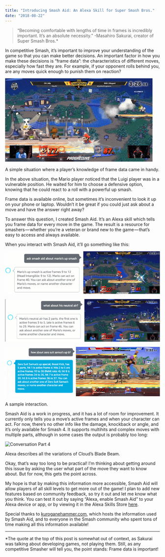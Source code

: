 ```yaml
---
title: "Introducing Smash Aid: An Alexa Skill for Super Smash Bros."
date: "2018-08-22"
---
```

>“Becoming comfortable with lengths of time in frames is incredibly important. It’s an absolute necessity.”
> -Masahiro Sakurai, creator of Super Smash Bros.*

In competitive Smash, it’s important to improve your understanding of the game so that you can make better decisions. An important factor in how you make these decisions is “frame data”: the characteristics of different moves, especially how fast they are. For example, if your opponent rolls behind you, are any moves quick enough to punish them on reaction?

![Mario Up Smash](./mario-up-smash.gif "Mario Up Smash")
<div class="caption">A simple situation where a player’s knowledge of frame data came in handy.</div>

In the above situation, the Mario player noticed that the Luigi player was in a vulnerable position. He waited for him to choose a defensive option, knowing that he could react to a roll with a powerful up smash.

Frame data is available online, but sometimes it’s inconvenient to look it up on your phone or laptop. Wouldn’t it be great if you could just ask about a move and have the answer right away?

To answer this question, I created Smash Aid. It’s an Alexa skill which tells you frame data for every move in the game. The result is a resource for smashers — whether you’re a veteran or brand new to the game — that’s easy to access and always available.

When you interact with Smash Aid, it’ll go something like this:

![Conversation Part 1](./conv1.gif "Conversation Part 1")

![Conversation Part 2](./conv2.gif "Conversation Part 2")

![Conversation Part 3](./conv3.gif "Conversation Part 3")
<div class="caption">A sample interaction.</div>


Smash Aid is a work in progress, and it has a lot of room for improvement. It currently only tells you a move’s active frames and when your character can act. For now, there’s no other info like the damage, knockback or angle, and it’s only available for Smash 4. It supports multihits and complex moves with multiple parts, although in some cases the output is probably too long:

![Conversation Part 4](./conv4.gif "Conversation Part 4")
<div class="caption">Alexa describes all the variations of Cloud’s Blade Beam.</div>

Okay, that’s way too long to be practical! I’m thinking about getting around this issue by asking the user what part of the move they want to know about. But for now, this gets the point across.

My hope is that by making this information more accessible, Smash Aid will allow players of all skill levels to get more out of the game! I plan to add new features based on community feedback, so try it out and let me know what you think. You can test it out by saying “Alexa, enable Smash Aid” to your Alexa device or app, or by viewing it in the Alexa Skills Store [here](https://www.amazon.com/Lucas-Wonderley-Smash-Aid/dp/B07GB8PJ9F/ref=sr_1_1?s=digital-skills&ie=UTF8&qid=1534534625&sr=1-1).

Special thanks to [kuroganehammer.com](http://kuroganehammer.com), which hosts the information used by Smash Aid, and to everyone in the Smash community who spent tons of time making all this information available!

---

*The quote at the top of this post is somewhat out of context, as Sakurai was talking about developing games, not playing them. Still, as any competitive Smasher will tell you, the point stands: Frame data is important!